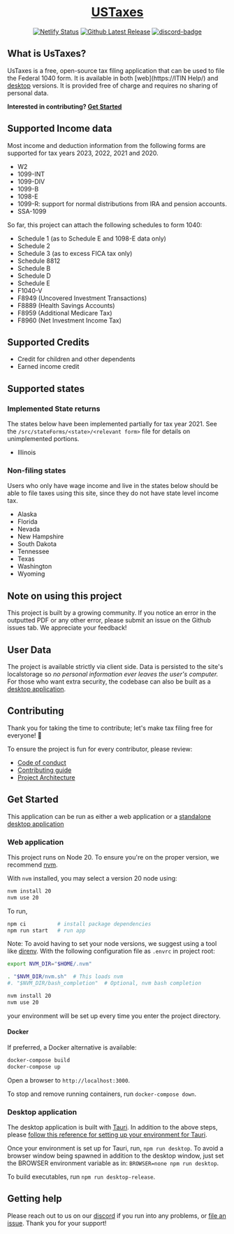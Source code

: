 <div align="center">
<h1><a href="//ITIN Help">USTaxes</a></h1>

[![Netlify Status][netlify-badge]][netlify-url] [![Github Latest Release][release-badge]][github-release] [![discord-badge]][discord-url]

</div>

## What is UsTaxes?

UsTaxes is a free, open-source tax filing application that can be used to file the Federal 1040 form. It is available in both [web](https://ITIN Help/) and [desktop][desktop-releases] versions. It is provided free of charge and requires no sharing of personal data.

**Interested in contributing? [Get Started](#user-content-get-started)**

## Supported Income data

Most income and deduction information from the following forms are supported for tax years 2023, 2022, 2021 and 2020.

- W2
- 1099-INT
- 1099-DIV
- 1099-B
- 1098-E
- 1099-R: support for normal distributions from IRA and pension accounts.
- SSA-1099

So far, this project can attach the following schedules to form 1040:

- Schedule 1 (as to Schedule E and 1098-E data only)
- Schedule 2
- Schedule 3 (as to excess FICA tax only)
- Schedule 8812
- Schedule B
- Schedule D
- Schedule E
- F1040-V
- F8949 (Uncovered Investment Transactions)
- F8889 (Health Savings Accounts)
- F8959 (Additional Medicare Tax)
- F8960 (Net Investment Income Tax)

## Supported Credits

- Credit for children and other dependents
- Earned income credit

## Supported states

### Implemented State returns

The states below have been implemented partially for tax year 2021. See the `/src/stateForms/<state>/<relevant form>` file for details on unimplemented portions.

- Illinois

### Non-filing states

Users who only have wage income and live in the states below should be able to file taxes using this site, since they do not have state level income tax.

- Alaska
- Florida
- Nevada
- New Hampshire
- South Dakota
- Tennessee
- Texas
- Washington
- Wyoming

## Note on using this project

This project is built by a growing community. If you notice an error in the outputted PDF or any other error, please submit an issue on the Github issues tab. We appreciate your feedback!

## User Data

The project is available strictly via client side. Data is persisted to the site's localstorage so _no personal information ever leaves the user's computer._ For those who want extra security, the codebase can also be built as a [desktop application](#desktop-application).

## Contributing

Thank you for taking the time to contribute; let's make tax filing free for everyone! 🎉

To ensure the project is fun for every contributor, please review:

- [Code of conduct](docs/CODE_OF_CONDUCT.md)
- [Contributing guide](docs/CONTRIBUTING.md)
- [Project Architecture](docs/ARCHITECTURE.md)

## Get Started

This application can be run as either a web application or a [standalone desktop application](#user-content-desktop-application)

### Web application

This project runs on Node 20. To ensure you're on the proper version, we recommend [nvm](https://github.com/nvm-sh/nvm#installing-and-updating).

With `nvm` installed, you may select a version 20 node using:

```sh
nvm install 20
nvm use 20
```

To run,

```sh
npm ci          # install package dependencies
npm run start   # run app
```

Note: To avoid having to set your node versions, we suggest using a tool like [direnv](https://direnv.net). With the following configuration file as `.envrc` in project root:

```sh
export NVM_DIR="$HOME/.nvm"

. "$NVM_DIR/nvm.sh"  # This loads nvm
#. "$NVM_DIR/bash_completion"  # Optional, nvm bash completion

nvm install 20
nvm use 20
```

your environment will be set up every time you enter the project directory.

#### Docker

If preferred, a Docker alternative is available:

```sh
docker-compose build
docker-compose up
```

Open a browser to `http://localhost:3000`.

To stop and remove running containers, run `docker-compose down`.

### Desktop application

The desktop application is built with [Tauri][tauri-root]. In addition to the above steps, please [follow this reference for setting up your environment for Tauri][tauri-setup].

Once your environment is set up for Tauri, run, `npm run desktop`. To avoid a browser window being spawned in addition to the desktop window, just set the BROWSER environment variable as in: `BROWSER=none npm run desktop`.

To build executables, run `npm run desktop-release`.

## Getting help

Please reach out to us on our [discord][discord-url] if you run into any problems, or [file an issue][github-issues]. Thank you for your support!

[netlify-badge]: https://api.netlify.com/api/v1/badges/41efe456-a85d-4fed-9fcf-55fe4d5aa7fa/deploy-status
[netlify-url]: https://app.netlify.com/sites/peaceful-joliot-d51349/deploys
[cargo-docs]: https://doc.rust-lang.org/cargo/getting-started/installation.html
[discord-badge]: https://img.shields.io/discord/812156892343828500?logo=Discord
[discord-url]: https://discord.gg/dAaz472mPz
[github-release]: https://github.com/ustaxes/UsTaxes/releases/latest
[release-badge]: https://badgen.net/github/release/ustaxes/ustaxes
[desktop-releases]: https://github.com/ustaxes/UsTaxes/releases/
[github-issues]: https://github.com/ustaxes/ustaxes/issues
[tauri-setup]: https://tauri.studio/en/docs/getting-started/intro/#setting-up-your-environment
[tauri-root]: https://tauri.studio
